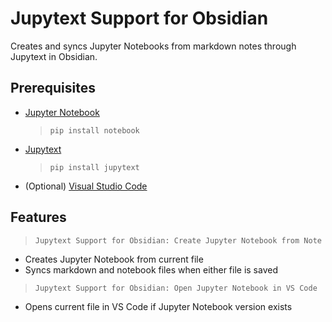 # Jupytext Support for Obsidian

Creates and syncs Jupyter Notebooks from markdown notes through Jupytext in Obsidian.

## Prerequisites

- [Jupyter Notebook](https://jupyter.org/install)
  > `pip install notebook`
- [Jupytext](https://github.com/mwouts/jupytext)
  > `pip install jupytext`
- (Optional) [Visual Studio Code](https://code.visualstudio.com/)

## Features

> `Jupytext Support for Obsidian: Create Jupyter Notebook from Note`

- Creates Jupyter Notebook from current file
- Syncs markdown and notebook files when either file is saved

> `Jupytext Support for Obsidian: Open Jupyter Notebook in VS Code`

- Opens current file in VS Code if Jupyter Notebook version exists
